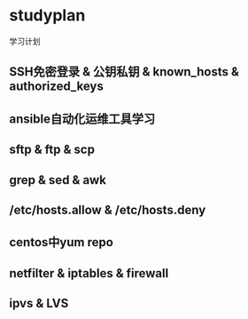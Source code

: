 # studyplan
学习计划


## SSH免密登录 & 公钥私钥 & known_hosts & authorized_keys

## ansible自动化运维工具学习

## sftp & ftp & scp

## grep & sed & awk

## /etc/hosts.allow & /etc/hosts.deny

## centos中yum repo

## netfilter & iptables & firewall

## ipvs & LVS
